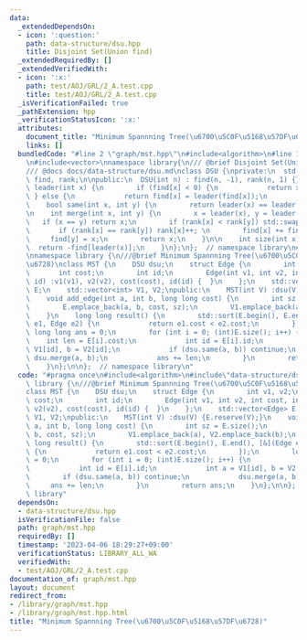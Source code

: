 ```yaml
---
data:
  _extendedDependsOn:
  - icon: ':question:'
    path: data-structure/dsu.hpp
    title: Disjoint Set(Union find)
  _extendedRequiredBy: []
  _extendedVerifiedWith:
  - icon: ':x:'
    path: test/AOJ/GRL/2_A.test.cpp
    title: test/AOJ/GRL/2_A.test.cpp
  _isVerificationFailed: true
  _pathExtension: hpp
  _verificationStatusIcon: ':x:'
  attributes:
    document_title: "Minimum Spannning Tree(\u6700\u5C0F\u5168\u57DF\u6728)"
    links: []
  bundledCode: "#line 2 \"graph/mst.hpp\"\n#include<algorithm>\n#line 1 \"data-structure/dsu.hpp\"\
    \n#include<vector>\nnamespace library{\n/// @brief Disjoint Set(Union find)\n\
    /// @docs docs/data-structure/dsu.md\nclass DSU {\nprivate:\n  std::vector<int>\
    \ find, rank;\n\npublic:\n  DSU(int n) : find(n, -1), rank(n, 1) {}\n\n    int\
    \ leader(int x) {\n        if (find[x] < 0) {\n            return x;\n       \
    \ } else {\n            return find[x] = leader(find[x]);\n        }\n    }\n\
    \    bool same(int x, int y) {\n        return leader(x) == leader(y);\n    }\n\
    \n    int merge(int x, int y) {\n        x = leader(x), y = leader(y);\n     \
    \   if (x == y) return x;\n        if (rank[x] < rank[y]) std::swap(x, y);\n \
    \       if (rank[x] == rank[y]) rank[x]++; \n        find[x] += find[y];\n   \
    \     find[y] = x;\n        return x;\n    }\n\n    int size(int x) {\n      \
    \  return -find[leader(x)];\n    }\n};\n};  // namespace library\n#line 4 \"graph/mst.hpp\"\
    \nnamespace library {\n///@brief Minimum Spannning Tree(\u6700\u5C0F\u5168\u57DF\
    \u6728)\nclass MST {\n    DSU dsu;\n    struct Edge {\n        int v1, v2;\n \
    \       int cost;\n        int id;\n        Edge(int v1, int v2, int cost, int\
    \ id) :v1(v1), v2(v2), cost(cost), id(id) {  }\n    };\n    std::vector<Edge>\
    \ E;\n    std::vector<int> V1, V2;\npublic:\n    MST(int V) :dsu(V) {E.reserve(V);}\n\
    \    void add_edge(int a, int b, long long cost) {\n        int sz = E.size();\n\
    \        E.emplace_back(a, b, cost, sz);\n        V1.emplace_back(a), V2.emplace_back(b);\n\
    \    }\n    long long result() {\n        std::sort(E.begin(), E.end(), [&](Edge\
    \ e1, Edge e2) {\n            return e1.cost < e2.cost;\n        });\n       \
    \ long long ans = 0;\n        for (int i = 0; (int)E.size(); i++) {\n        \
    \    int len = E[i].cost;\n            int id = E[i].id;\n            int a =\
    \ V1[id], b = V2[id];\n            if (dsu.same(a, b)) continue;\n           \
    \ dsu.merge(a, b);\n            ans += len;\n        }\n        return ans;\n\
    \    }\n};\n\n};  // namespace library\n"
  code: "#pragma once\n#include<algorithm>\n#include\"data-structure/dsu.hpp\"\nnamespace\
    \ library {\n///@brief Minimum Spannning Tree(\u6700\u5C0F\u5168\u57DF\u6728)\n\
    class MST {\n    DSU dsu;\n    struct Edge {\n        int v1, v2;\n        int\
    \ cost;\n        int id;\n        Edge(int v1, int v2, int cost, int id) :v1(v1),\
    \ v2(v2), cost(cost), id(id) {  }\n    };\n    std::vector<Edge> E;\n    std::vector<int>\
    \ V1, V2;\npublic:\n    MST(int V) :dsu(V) {E.reserve(V);}\n    void add_edge(int\
    \ a, int b, long long cost) {\n        int sz = E.size();\n        E.emplace_back(a,\
    \ b, cost, sz);\n        V1.emplace_back(a), V2.emplace_back(b);\n    }\n    long\
    \ long result() {\n        std::sort(E.begin(), E.end(), [&](Edge e1, Edge e2)\
    \ {\n            return e1.cost < e2.cost;\n        });\n        long long ans\
    \ = 0;\n        for (int i = 0; (int)E.size(); i++) {\n            int len = E[i].cost;\n\
    \            int id = E[i].id;\n            int a = V1[id], b = V2[id];\n    \
    \        if (dsu.same(a, b)) continue;\n            dsu.merge(a, b);\n       \
    \     ans += len;\n        }\n        return ans;\n    }\n};\n\n};  // namespace\
    \ library"
  dependsOn:
  - data-structure/dsu.hpp
  isVerificationFile: false
  path: graph/mst.hpp
  requiredBy: []
  timestamp: '2023-04-06 18:29:27+09:00'
  verificationStatus: LIBRARY_ALL_WA
  verifiedWith:
  - test/AOJ/GRL/2_A.test.cpp
documentation_of: graph/mst.hpp
layout: document
redirect_from:
- /library/graph/mst.hpp
- /library/graph/mst.hpp.html
title: "Minimum Spannning Tree(\u6700\u5C0F\u5168\u57DF\u6728)"
---
```

